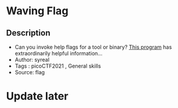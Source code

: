 # Waving Flag

## Description
- Can you invoke help flags for a tool or binary? [This program](https://mercury.picoctf.net/static/a14be2648c73e3cda5fc8490a2f476af/warm) has extraordinarily helpful information...
- Author: syreal
- Tags  : picoCTF2021 , General skills
- Source: flag


<!-- ins>Step - 1</ins> :
- DOwnload The source file

<ins>Step - 2</ins>:

- Finally i got the flag `picoCTF{****}`


# 

## Challenge Description



## Challenge Information

Points: 10

## Hints

1. This program will only work in the webshell or another Linux computer.

2. To get the file accessible in your shell, enter the following in the Terminal prompt:
$ wget [https://mercury.picoctf.net/static/a14be2648c73e3cda5fc8490a2f476af/warm](https://mercury.picoctf.net/static/a14be2648c73e3cda5fc8490a2f476af/warm)

3. Run this program by entering the following in the Terminal prompt: $ ./warm, but you'll first have to make it executable with $ chmod +x warm

4. -h and --help are the most common arguments to give to programs to get more information from them!

5. Not every program implements help features like -h and --help.

## Solution

Download "this program", open it and search for "pico" in the search tab.
From there, you should be able to find the flag somewhere in the middle.

## Flag

>picoCTF{b1scu1ts_4nd_gr4vy_755f3544}
-->

# Update later
